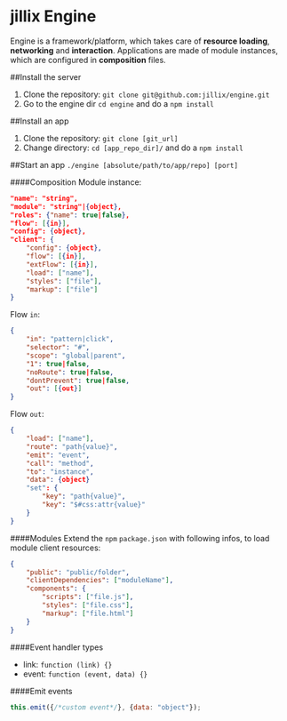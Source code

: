 # jillix Engine

Engine is a framework/platform, which takes care of **resource loading**, **networking** and **interaction**.
Applications are made of module instances, which are configured in **composition** files.

##Install the server
1. Clone the repository: `git clone git@github.com:jillix/engine.git`
2. Go to the engine dir `cd engine` and do a `npm install`

##Install an app
1. Clone the repository: `git clone [git_url]`
2. Change directory: `cd [app_repo_dir]/` and do a `npm install`

##Start an app
`./engine [absolute/path/to/app/repo] [port]`

####Composition
Module instance:
```json
"name": "string",
"module": "string"|{object},
"roles": {"name": true|false},
"flow": [{in}],
"config": {object},
"client": {
    "config": {object},
    "flow": [{in}],
    "extFlow": [{in}],
    "load": ["name"],
    "styles": ["file"],
    "markup": ["file"]
}
```
Flow `in`:
```json
{
    "in": "pattern|click",
    "selector": "#",
    "scope": "global|parent",
    "1": true|false,
    "noRoute": true|false,
    "dontPrevent": true|false,
    "out": [{out}]
}
```
Flow `out`:
```json
{
    "load": ["name"],
    "route": "path{value}",
    "emit": "event",
    "call": "method",
    "to": "instance",
    "data": {object}
    "set": {
        "key": "path{value}",
        "key": "$#css:attr{value}"
    }
}
```

####Modules
Extend the `npm` `package.json` with following infos, to load module client resources:
```json
{
    "public": "public/folder",
    "clientDependencies": ["moduleName"],
    "components": {
        "scripts": ["file.js"],
        "styles": ["file.css"],
        "markup": ["file.html"]
    }
}
```

####Event handler types
* link: `function (link) {}`
* event: `function (event, data) {}`

####Emit events
```js
this.emit({/*custom event*/}, {data: "object"});
```